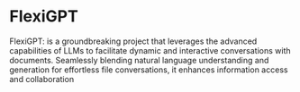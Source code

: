 # FlexiGPT
FlexiGPT: is a groundbreaking project that leverages the advanced capabilities of LLMs to facilitate dynamic and interactive conversations with documents. Seamlessly blending natural language understanding and generation for effortless file conversations, it enhances information access and collaboration
